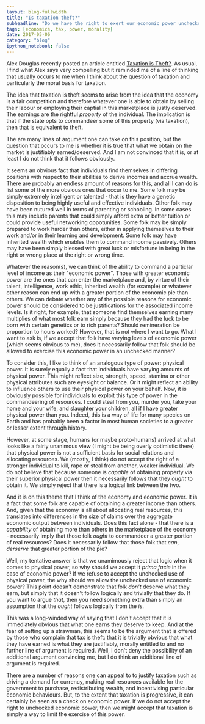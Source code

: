 ```yaml
---
layout: blog-fullwidth
title: "Is taxation theft?"
subheadline: "Do we have the right to exert our economic power unchecked?"
tags: [economics, tax, power, morality]
date: 2017-05-06
category: "blog"
ipython_notebook: false
---
```


Alex Douglas recently posted an article entitled [Taxation is Theft?](https://medium.com/@alexanderdouglas/taxation-is-theft-bdd745f84822). As usual, I find what Alex says very compelling but it reminded me of a line of thinking that usually occurs to me when I think about the question of taxation and particularly the moral basis for taxation.

The idea that taxation is theft seems to arise from the idea that the economy is a fair competition and therefore whatever one is able to obtain by selling their labour or employing their captial in this marketplace is justly deserved. The earnings are the rightful *property* of the individual. The implication is that if the state opts to commandeer some of this property (via taxation), then that is equivalent to theft.

The are many lines of argument one can take on this position, but the question that occurs to me is whether it is true that what we obtain on the market is justifiably earned/deserved. And I am not convinced that it is, or at least I do not think that it follows obviously.

<!--more-->

It seems an obvious fact that individuals find themselves in differing positions with respect to their abilities to derive incomes and accrue wealth. There are probably an endless amount of reasons for this, and  all I can do is list some of the more obvious ones that occur to me. Some folk may be simply extremely intelligent or talented - that is they have a genetic disposition to being highly useful and effective individuals. Other folk may have been nutured well in terms of parenting or schooling. In some cases this may include parents that could simply afford extra or better tuition or could provide useful networking oppotunities. Some folk may be simply prepared to work harder than others, either in applying themselves to their work and/or in their learning and development. Some folk may have inherited wealth which enables them to command income passively. Others may have been simply blessed with great luck or misfortune in being in the right or wrong place at the right or wrong time.

Whatever the reason(s), we can think of the ability to command a particlar level of income as their "economic power". Those with greater economic power are the ones that can enter the marketplace and, by virtue of their talent, intelligence, work ethic, inherited wealth (for example) or whatever other reason can end up with a greater portion of the economic pie than others. We can debate whether any of the possible reasons for economic power should be considered to be justifications for the associated income levels. Is it right, for example, that someone find themselves earning many multiplies of what most folk earn simply because they had the luck to be born with certain genetics or to rich parents? Should remineration be proportion to hours worked? However, that is not where I want to go. What I want to ask is, if we accept that folk have varying levels of economic power (which seems obvious to me), does it necessarily follow that folk should be allowed to exercise this economic power in an unchecked manner?

To consider this, I like to think of an analogous type of power: physical power. It is surely equally a fact that individuals have varying amounts of physical power. This might reflect size, strength, speed, stamina or other physical attributes such are eyesight or balance. Or it might reflect an ability to influence others to use their physical power on your behalf. Now, it is obviously possible for individuals to exploit this type of power in the commandeering of resources. I could steal from you, murder you, take your home and your wife, and slaughter your children, all if I have greater physical power than you. Indeed, this is a way of life for many species on Earth and has probably been a factor in most human societies to a greater or lesser extent through history.

However, at some stage, humans (or maybe proto-humans) arrived at what looks like a fairly unanimous view (I might be being overly optimistic there) that physical power is not a sufficient basis for social relations and allocating resources. We (mostly, I think) do not accept the right of a stronger individual to kill, rape or steal from another, weaker individual. We do not believe that because someone is *capable* of obtaining property via their superior physical power then it necessarily follows that they *ought* to obtain it. We simply reject that there is a logical link between the two.

And it is on this theme that I think of the economy and economic power. It is a fact that some folk are capable of obtaining a greater income than others. And, given that the economy is all about allocating real resources, this translates into differences in the size of claims over the aggregate economic output between individuals. Does this fact alone - that there is a *capability* of obtaining more than others in the marketplace of the economy - necessarily imply that those folk *ought* to commandeer a greater portion of real resources? Does it necessarily follow that those folk that *can*, *derserve* that greater portion of the pie?

Well, my tentative answer is that we unamimously reject that logic when it comes to physical power, so why should we accept it *prima facie* in the case of economic power? If we refuse to accept the unchecked use of physical power, the why should we allow the unchecked use of economic power? This point doesn't demonstrate that folk *don't* deserve what they earn, but simply that it doesn't follow logically and trivially that they do. If you want to argue *that*, then you need something extra than simply an assumption that the *ought* follows logically from the *is*.

This was a long-winded way of saying that I don't accept that it is immediately obvious that what one earns they deserve to keep. And at the fear of setting up a strawman, this seems to be the argument that is offered by those who complain that tax is theft: that it is trivially obvious that what they have earned is what they are justifiably, morally entitled to and no further line of argument is required. Well, I don't deny the possibility of an additional argument convincing me, but I do think an additional line of argument is required.

There are a number of reasons one can appeal to to justify taxation such as driving a demand for currency, making real resources available for the government to purchase, redistributing wealth, and incentivising particular economic behaviours. But, to the extent that taxation is progressive, it can certainly be seen as a check on economic power. If we do not accept the right to unchecked economic power, then we might accept that taxation is simply a way to limit the exercise of this power.
